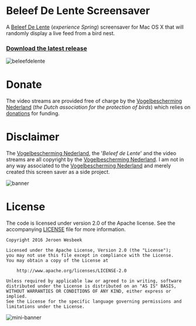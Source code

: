 # Beleef De Lente Screensaver

A [Beleef De Lente](http://www.beleefdelente.nl/) (_experience Spring_) screensaver for Mac OS X that will randomly display a live feed from a bird nest.

### [Download the latest release](https://github.com/4np/BeleefDeLente/releases/latest)

![beleefdelente](https://cloud.githubusercontent.com/assets/1049693/13852206/5eec1d1c-ec61-11e5-9eb1-9d2b9fad820e.png)

# Donate

The video streams are provided free of charge by the [Vogelbescherming Nederland](http://www.vogelbescherming.nl) (_the Dutch association for the protection of birds_) which relies on [donations](http://www.beleefdelente.nl/help-mee) for funding.

# Disclaimer

The [Vogelbescherming Nederland](http://www.vogelbescherming.nl), the '_Beleef de Lente_' and the video streams are all copyright by the [Vogelbescherming Nederland](http://www.vogelbescherming.nl). I am not in any way associated to the [Vogelbescherming Nederland](http://www.vogelbescherming.nl) and merely created this screen saver as a side project.

![banner](http://www.kiekenkaike.nl/images/phocagallery/stories/ringen2015/beleef%20de%20lente%203.jpg)

# License

The code is licensed under version 2.0 of the Apache license. See the accompanying [LICENSE](https://github.com/4np/BeleefDeLente/blob/master/LICENSE) file for more information.

```
Copyright 2016 Jeroen Wesbeek

Licensed under the Apache License, Version 2.0 (the "License");
you may not use this file except in compliance with the License.
You may obtain a copy of the License at

    http://www.apache.org/licenses/LICENSE-2.0

Unless required by applicable law or agreed to in writing, software
distributed under the License is distributed on an "AS IS" BASIS,
WITHOUT WARRANTIES OR CONDITIONS OF ANY KIND, either express or implied.
See the License for the specific language governing permissions and
limitations under the License.
```

![mini-banner](https://d5f2itaxnhorc.cloudfront.net/assets/bdl2013/template/vogelbescherming_logo_phone-6c01e860c4b09fffa3fb757fe4d26340.png)
